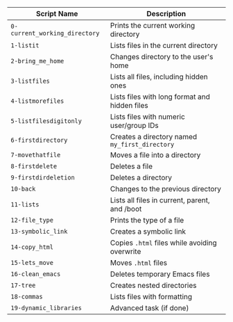 | Script Name                   | Description                                    |
| ----------------------------- | ---------------------------------------------- |
| `0-current_working_directory` | Prints the current working directory           |
| `1-listit`                    | Lists files in the current directory           |
| `2-bring_me_home`             | Changes directory to the user's home           |
| `3-listfiles`                 | Lists all files, including hidden ones         |
| `4-listmorefiles`             | Lists files with long format and hidden files  |
| `5-listfilesdigitonly`        | Lists files with numeric user/group IDs        |
| `6-firstdirectory`            | Creates a directory named `my_first_directory` |
| `7-movethatfile`              | Moves a file into a directory                  |
| `8-firstdelete`               | Deletes a file                                 |
| `9-firstdirdeletion`          | Deletes a directory                            |
| `10-back`                     | Changes to the previous directory              |
| `11-lists`                    | Lists all files in current, parent, and /boot  |
| `12-file_type`                | Prints the type of a file                      |
| `13-symbolic_link`            | Creates a symbolic link                        |
| `14-copy_html`                | Copies `.html` files while avoiding overwrite  |
| `15-lets_move`                | Moves `.html` files                            |
| `16-clean_emacs`              | Deletes temporary Emacs files                  |
| `17-tree`                     | Creates nested directories                     |
| `18-commas`                   | Lists files with formatting                    |
| `19-dynamic_libraries`        | Advanced task (if done)                        |
